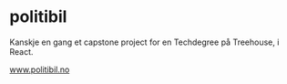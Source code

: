 # politibil
Kanskje en gang et capstone project for en Techdegree på Treehouse, i React.

www.politibil.no